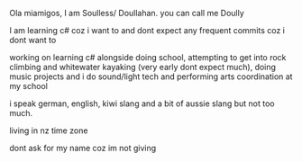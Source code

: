 Ola miamigos, I am Soulless/ Doullahan. you can call me Doully

I am learning c# coz i want to and dont expect any frequent commits coz i dont want to

working on learning c# alongside doing school, attempting to get into rock climbing and whitewater kayaking (very early dont expect much), doing music projects and i do sound/light tech and performing arts coordination at my school

i speak german, english, kiwi slang and a bit of aussie slang but not too much.

living in nz time zone 

dont ask for my name coz im not giving
